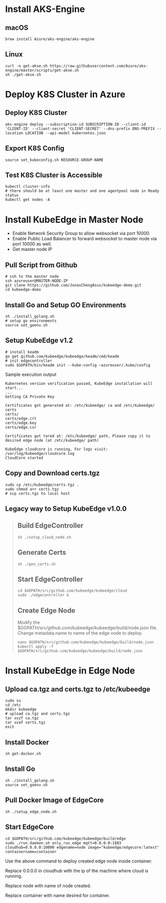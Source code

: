 # Install AKS-Engine

## macOS

```shell
brew install Azure/aks-engine/aks-engine
```

## Linux

```shell
curl -o get-akse.sh https://raw.githubusercontent.com/Azure/aks-engine/master/scripts/get-akse.sh
sh ./get-akse.sh
```

# Deploy K8S Cluster in Azure

## Deploy K8S Cluster

```shell
aks-engine deploy --subscription-id SUBSCRIPTION-ID --client-id 'CLIENT-ID' --client-secret 'CLIENT-SECRET' --dns-prefix DNS-PREFIX --location LOCATION --api-model kubernetes.json

```

## Export K8S Config

```shell
source set_kubeconfig.sh RESOURCE-GROUP-NAME

```

## Test K8S Cluster is Accessible

```shell
kubectl cluster-info
# there should be at least one master and one agentpool node in Ready status
kubectl get nodes -A
```

# Install KubeEdge in Master Node

* Enable Network Security Group to allow websocket via port 10000.
* Enable Public Load Balancer to forward websocket to master node via port 10000 as well.
* Get master node IP

## Pull Script from Github

```shell
# ssh to the master node
ssh azureuser@MASTER-NODE-IP
git clone https://github.com/JonasChengAsus/kubeedge-demo.git
cd kubeedge-demo
```

## Install Go and Setup GO Environments

```shell
sh ./install_golang.sh
# setup go environments
source set_goenv.sh
```

## Setup KubeEdge v1.2

```shell
# install keadm
go get github.com/kubeedge/kubeedge/keadm/cmd/keadm
# init edgecontroller
sudo $GOPATH/bin/keadm init --kube-config ~azureuser/.kube/config
```

Sample execution output

```console
Kubernetes version verification passed, KubeEdge installation will start...
...
Getting CA Private Key

Certificates got generated at: /etc/kubeedge/ ca and /etc/kubeedge/ certs
certs/
certs/edge.crt
certs/edge.key
certs/edge.csr

Certificates got tared at: /etc/kubeedge/ path, Please copy it to desired edge node (at /etc/kubeedge/ path)

KubeEdge cloudcore is running, For logs visit:  /var/log/kubeedge/cloudcore.log
CloudCore started
```

## Copy and Download certs.tgz

```shell
sudo cp /etc/kubeedge/certs.tgz .
sudo chmod a+r certs.tgz
# scp certs.tgz to local host
```

## Legacy way to Setup KubeEdge v1.0.0

> ## Build EdgeController
> 
> ```shell
> sh ./setup_cloud_node.sh
> 
> ```
> 
> ## Generate Certs
> 
> ```shell
> sh ./gen_certs.sh
> 
> ```
> 
> ## Start EdgeController
> 
> ```shell
> cd $GOPATH/src/github.com/kubeedge/kubeedge/cloud
> sudo ./edgecontroller &
> 
> ```
> 
> ## Create Edge Node
> 
> Modify the $GOPATH/src/github.com/kubeedge/kubeedge/build/node.json file. 
Change metadata.name to name of the edge node to deploy.
> 
> ```shell
> nano $GOPATH/src/github.com/kubeedge/kubeedge/build/node.json 
> kubectl apply -f $GOPATH/src/github.com/kubeedge/kubeedge/build/node.json
> 
> ```

# Install KubeEdge in Edge Node

## Upload ca.tgz and certs.tgz to /etc/kubeedge

```shell
sudo su
cd /etc
mkdir kubeedge
# upload ca.tgz and certs.tgz
tar xvzf ca.tgz
tar xvaf certs.tgz
exit

```

## Install Docker

```shell
sh get-docker.sh
```

## Install Go

```shell
sh ./install_golang.sh
source set_goenv.sh

```

## Pull Docker Image of EdgeCore

```shell
sh ./setup_edge_node.sh

```

## Start EdgeCore

```shell
cd $GOPATH/src/github.com/kubeedge/kubeedge/build/edge
sudo ./run_daemon.sh only_run_edge mqtt=0.0.0.0:1883 cloudhub=0.0.0.0:10000 edgename=node image="kubeedge/edgecore:latest" containername=container
```

Use the above command to deploy created edge node inside container.

Replace 0.0.0.0 in cloudhub with the ip of the machine where cloud is running.

Replace node with name of node created.

Replace container with name desired for container.
